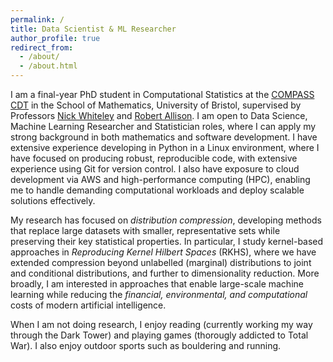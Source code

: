```yaml
---
permalink: /
title: Data Scientist & ML Researcher
author_profile: true
redirect_from: 
  - /about/
  - /about.html
---
```


I am a final-year PhD student in Computational Statistics at the [COMPASS CDT](https://www.bristol.ac.uk/cdt/compass/) in the School of Mathematics, University of Bristol, supervised by Professors [Nick Whiteley](https://sites.google.com/view/nickwhiteley/) and [Robert Allison](https://research-information.bris.ac.uk/en/persons/robert-f-allison). I am open to Data Science, Machine Learning Researcher and Statistician roles, where I can apply my strong background in both mathematics and software development. I have extensive experience developing in Python in a Linux environment, where I have focused on producing robust, reproducible code, with extensive experience using Git for version control. I also have exposure to cloud development via AWS and high-performance computing (HPC), enabling me to handle demanding computational workloads and deploy scalable solutions effectively.

My research has focused on *distribution compression*, developing methods that replace large datasets with smaller, representative sets while preserving their key statistical properties. In particular, I study kernel-based approaches in *Reproducing Kernel Hilbert Spaces* (RKHS), where we have extended compression beyond unlabelled (marginal) distributions to joint and conditional distributions, and further to dimensionality reduction. More broadly, I am interested in approaches that enable large-scale machine learning while reducing the *financial, environmental, and computational* costs of modern artificial intelligence.

When I am not doing research, I enjoy reading (currently working my way through the Dark Tower) and playing games (thorougly addicted to Total War). I also enjoy outdoor sports such as bouldering and running.

